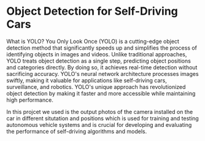 # Object Detection for Self-Driving Cars

What is YOLO?
You Only Look Once (YOLO) is a cutting-edge object detection method that significantly speeds up and simplifies the process of identifying objects in images and videos. Unlike traditional approaches, YOLO treats object detection as a single step, predicting object positions and categories directly.
By doing so, it achieves real-time detection without sacrificing accuracy. YOLO's neural network architecture processes images swiftly, making it valuable for applications like self-driving cars, surveillance, and robotics.
YOLO's unique approach has revolutionized object detection by making it faster and more accessible while maintaining high performance.

In this projcet we used is the output photos of the camera installed on the car in different situtation and positions which is used for training and testing autonomous vehicle systems and is crucial for developing and evaluating the performance of self-driving algorithms and models.
